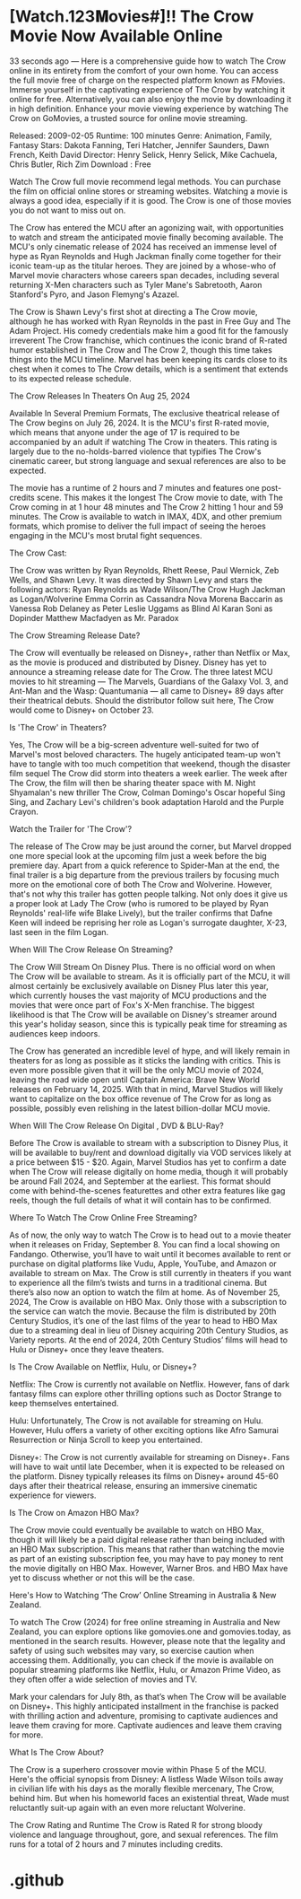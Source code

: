 # [Watch.123𝐌ovies#]!! The Crow 𝗠ovie Now Available Online

33 seconds ago — Here is a comprehensive guide how to watch The Crow online in its entirety from the comfort of your own home. You can access the full movie free of charge on the respected platform known as FMovies. Immerse yourself in the captivating experience of The Crow by watching it online for free. Alternatively, you can also enjoy the movie by downloading it in high definition. Enhance your movie viewing experience by watching The Crow on GoMovies, a trusted source for online movie streaming.

Released: 2009-02-05
Runtime: 100 minutes
Genre: Animation, Family, Fantasy
Stars: Dakota Fanning, Teri Hatcher, Jennifer Saunders, Dawn French, Keith David
Director: Henry Selick, Henry Selick, Mike Cachuela, Chris Butler, Rich Zim
Download : Free

Watch The Crow full movie recommend legal methods. You can purchase the film on official online stores or streaming websites. Watching a movie is always a good idea, especially if it is good. The Crow is one of those movies you do not want to miss out on.

The Crow has entered the MCU after an agonizing wait, with opportunities to watch and stream the anticipated movie finally becoming available. The MCU's only cinematic release of 2024 has received an immense level of hype as Ryan Reynolds and Hugh Jackman finally come together for their iconic team-up as the titular heroes. They are joined by a whose-who of Marvel movie characters whose careers span decades, including several returning X-Men characters such as Tyler Mane's Sabretooth, Aaron Stanford's Pyro, and Jason Flemyng's Azazel.

The Crow is Shawn Levy's first shot at directing a The Crow movie, although he has worked with Ryan Reynolds in the past in Free Guy and The Adam Project. His comedy credentials make him a good fit for the famously irreverent The Crow franchise, which continues the iconic brand of R-rated humor established in The Crow and The Crow 2, though this time takes things into the MCU timeline. Marvel has been keeping its cards close to its chest when it comes to The Crow details, which is a sentiment that extends to its expected release schedule.

The Crow Releases In Theaters On Aug 25, 2024

Available In Several Premium Formats, The exclusive theatrical release of The Crow begins on July 26, 2024. It is the MCU's first R-rated movie, which means that anyone under the age of 17 is required to be accompanied by an adult if watching The Crow in theaters. This rating is largely due to the no-holds-barred violence that typifies The Crow's cinematic career, but strong language and sexual references are also to be expected.

The movie has a runtime of 2 hours and 7 minutes and features one post-credits scene. This makes it the longest The Crow movie to date, with The Crow coming in at 1 hour 48 minutes and The Crow 2 hitting 1 hour and 59 minutes. The Crow is available to watch in IMAX, 4DX, and other premium formats, which promise to deliver the full impact of seeing the heroes engaging in the MCU's most brutal fight sequences.

The Crow Cast:

The Crow was written by Ryan Reynolds, Rhett Reese, Paul Wernick, Zeb Wells, and Shawn Levy. It was directed by Shawn Levy and stars the following actors: Ryan Reynolds as Wade Wilson/The Crow Hugh Jackman as Logan/Wolverine Emma Corrin as Cassandra Nova Morena Baccarin as Vanessa Rob Delaney as Peter Leslie Uggams as Blind Al Karan Soni as Dopinder Matthew Macfadyen as Mr. Paradox

The Crow Streaming Release Date?

The Crow will eventually be released on Disney+, rather than Netflix or Max, as the movie is produced and distributed by Disney. Disney has yet to announce a streaming release date for The Crow. The three latest MCU movies to hit streaming — The Marvels, Guardians of the Galaxy Vol. 3, and Ant-Man and the Wasp: Quantumania — all came to Disney+ 89 days after their theatrical debuts. Should the distributor follow suit here, The Crow would come to Disney+ on October 23.

Is 'The Crow' in Theaters?

Yes, The Crow will be a big-screen adventure well-suited for two of Marvel's most beloved characters. The hugely anticipated team-up won't have to tangle with too much competition that weekend, though the disaster film sequel The Crow did storm into theaters a week earlier. The week after The Crow, the film will then be sharing theater space with M. Night Shyamalan's new thriller The Crow, Colman Domingo's Oscar hopeful Sing Sing, and Zachary Levi's children's book adaptation Harold and the Purple Crayon.

Watch the Trailer for 'The Crow'?

The release of The Crow may be just around the corner, but Marvel dropped one more special look at the upcoming film just a week before the big premiere day. Apart from a quick reference to Spider-Man at the end, the final trailer is a big departure from the previous trailers by focusing much more on the emotional core of both The Crow and Wolverine. However, that's not why this trailer has gotten people talking. Not only does it give us a proper look at Lady The Crow (who is rumored to be played by Ryan Reynolds' real-life wife Blake Lively), but the trailer confirms that Dafne Keen will indeed be reprising her role as Logan's surrogate daughter, X-23, last seen in the film Logan.

When Will The Crow Release On Streaming?

The Crow Will Stream On Disney Plus. There is no official word on when The Crow will be available to stream. As it is officially part of the MCU, it will almost certainly be exclusively available on Disney Plus later this year, which currently houses the vast majority of MCU productions and the movies that were once part of Fox's X-Men franchise. The biggest likelihood is that The Crow will be available on Disney's streamer around this year's holiday season, since this is typically peak time for streaming as audiences keep indoors.

The Crow has generated an incredible level of hype, and will likely remain in theaters for as long as possible as it sticks the landing with critics. This is even more possible given that it will be the only MCU movie of 2024, leaving the road wide open until Captain America: Brave New World releases on February 14, 2025. With that in mind, Marvel Studios will likely want to capitalize on the box office revenue of The Crow for as long as possible, possibly even relishing in the latest billion-dollar MCU movie.

When Will The Crow Release On Digital , DVD & BLU-Ray?

Before The Crow is available to stream with a subscription to Disney Plus, it will be available to buy/rent and download digitally via VOD services likely at a price between $15 - $20. Again, Marvel Studios has yet to confirm a date when The Crow will release digitally on home media, though it will probably be around Fall 2024, and September at the earliest. This format should come with behind-the-scenes featurettes and other extra features like gag reels, though the full details of what it will contain has to be confirmed.

Where To Watch The Crow Online Free Streaming?

As of now, the only way to watch The Crow is to head out to a movie theater when it releases on Friday, September 8. You can find a local showing on Fandango. Otherwise, you’ll have to wait until it becomes available to rent or purchase on digital platforms like Vudu, Apple, YouTube, and Amazon or available to stream on Max. The Crow is still currently in theaters if you want to experience all the film’s twists and turns in a traditional cinema. But there’s also now an option to watch the film at home. As of November 25, 2024, The Crow is available on HBO Max. Only those with a subscription to the service can watch the movie. Because the film is distributed by 20th Century Studios, it’s one of the last films of the year to head to HBO Max due to a streaming deal in lieu of Disney acquiring 20th Century Studios, as Variety reports. At the end of 2024, 20th Century Studios’ films will head to Hulu or Disney+ once they leave theaters.

Is The Crow Available on Netflix, Hulu, or Disney+?

Netflix: The Crow is currently not available on Netflix. However, fans of dark fantasy films can explore other thrilling options such as Doctor Strange to keep themselves entertained.

Hulu: Unfortunately, The Crow is not available for streaming on Hulu. However, Hulu offers a variety of other exciting options like Afro Samurai Resurrection or Ninja Scroll to keep you entertained.

Disney+: The Crow is not currently available for streaming on Disney+. Fans will have to wait until late December, when it is expected to be released on the platform. Disney typically releases its films on Disney+ around 45-60 days after their theatrical release, ensuring an immersive cinematic experience for viewers.

Is The Crow on Amazon HBO Max?

The Crow movie could eventually be available to watch on HBO Max, though it will likely be a paid digital release rather than being included with an HBO Max subscription. This means that rather than watching the movie as part of an existing subscription fee, you may have to pay money to rent the movie digitally on HBO Max. However, Warner Bros. and HBO Max have yet to discuss whether or not this will be the case.

Here's How to Watching ‘The Crow’ Online Streaming in Australia & New Zealand.

To watch The Crow (2024) for free online streaming in Australia and New Zealand, you can explore options like gomovies.one and gomovies.today, as mentioned in the search results. However, please note that the legality and safety of using such websites may vary, so exercise caution when accessing them. Additionally, you can check if the movie is available on popular streaming platforms like Netflix, Hulu, or Amazon Prime Video, as they often offer a wide selection of movies and TV.

Mark your calendars for July 8th, as that’s when The Crow will be available on Disney+. This highly anticipated installment in the franchise is packed with thrilling action and adventure, promising to captivate audiences and leave them craving for more. Captivate audiences and leave them craving for more.

What Is The Crow About?

The Crow is a superhero crossover movie within Phase 5 of the MCU. Here's the official synopsis from Disney: A listless Wade Wilson toils away in civilian life with his days as the morally flexible mercenary, The Crow, behind him. But when his homeworld faces an existential threat, Wade must reluctantly suit-up again with an even more reluctant Wolverine.

The Crow Rating and Runtime The Crow is Rated R for strong bloody violence and language throughout, gore, and sexual references. The film runs for a total of 2 hours and 7 minutes including credits.

# .github
